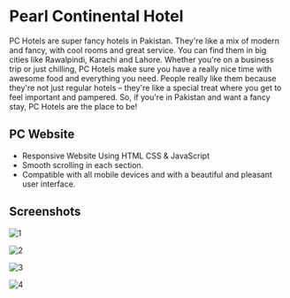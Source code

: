 # Pearl Continental Hotel

PC Hotels are super fancy hotels in Pakistan. They're like a mix of modern and fancy, with cool rooms and great service. You can find them in big cities like Rawalpindi, Karachi and Lahore. Whether you're on a business trip or just chilling, PC Hotels make sure you have a really nice time with awesome food and everything you need. People really like them because they're not just regular hotels – they're like a special treat where you get to feel important and pampered. So, if you're in Pakistan and want a fancy stay, PC Hotels are the place to be!



## PC Website

- Responsive Website Using HTML CSS & JavaScript
- Smooth scrolling in each section.
- Compatible with all mobile devices and with a beautiful and pleasant user interface.




## Screenshots


![1](https://github.com/Arhamist1/Pearl-Continental-PC-Hotel-Web-Replica/assets/149050552/d81e088f-d558-458d-90e6-3c7c62bbc296)

![2](https://github.com/Arhamist1/Pearl-Continental-PC-Hotel-Web-Replica/assets/149050552/c5f2c22f-a839-49a8-b851-a24e408c3977)

![3](https://github.com/Arhamist1/Pearl-Continental-PC-Hotel-Web-Replica/assets/149050552/0163d656-6802-46ee-b647-22128c69e1eb)

![4](https://github.com/Arhamist1/Pearl-Continental-PC-Hotel-Web-Replica/assets/149050552/dba658bf-9e73-4c52-a51c-ed760396ce55)


